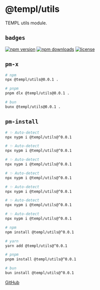 # @templ/utils

TEMPL utils module.

## `badges`

<!-- automd:badges license provider=shields -->

[![npm version](https://img.shields.io/npm/v/@templ/utils)](https://npmjs.com/package/@templ/utils)
[![npm downloads](https://img.shields.io/npm/dm/@templ/utils)](https://npmjs.com/package/@templ/utils)
[![license](https://img.shields.io/github/license/rjoydip/templ)](https://github.com/rjoydip/templ/blob/main/LICENSE)

<!-- /automd -->

## `pm-x`

<!-- automd:pm-x args=. -->

```sh
# npm
npx @templ/utils@0.0.1 .

# pnpm
pnpm dlx @templ/utils@0.0.1 .

# bun
bunx @templ/utils@0.0.1 .
```

<!-- /automd -->

## `pm-install`

<!-- automd:pm-install -->

```sh
# ✨ Auto-detect
npx nypm i @templ/utils@^0.0.1

# ✨ Auto-detect
npx nypm i @templ/utils@^0.0.1

# ✨ Auto-detect
npx nypm i @templ/utils@^0.0.1

# ✨ Auto-detect
npx nypm i @templ/utils@^0.0.1

# ✨ Auto-detect
npx nypm i @templ/utils@^0.0.1

# ✨ Auto-detect
npx nypm i @templ/utils@^0.0.1

# ✨ Auto-detect
npx nypm i @templ/utils@^0.0.1

# npm
npm install @templ/utils@^0.0.1

# yarn
yarn add @templ/utils@^0.0.1

# pnpm
pnpm install @templ/utils@^0.0.1

# bun
bun install @templ/utils@^0.0.1
```

<!-- /automd -->

[GitHub](https://github.com/rjoydip/templ/tree/main/packages/utils)
